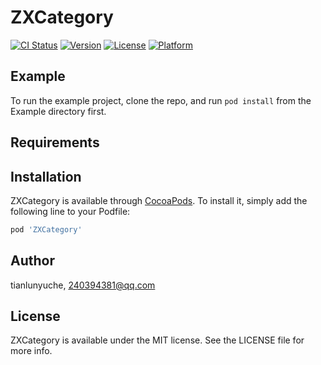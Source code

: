 # ZXCategory

[![CI Status](http://img.shields.io/travis/tianlunyuche/ZXCategory.svg?style=flat)](https://travis-ci.org/tianlunyuche/ZXCategory)
[![Version](https://img.shields.io/cocoapods/v/ZXCategory.svg?style=flat)](http://cocoapods.org/pods/ZXCategory)
[![License](https://img.shields.io/cocoapods/l/ZXCategory.svg?style=flat)](http://cocoapods.org/pods/ZXCategory)
[![Platform](https://img.shields.io/cocoapods/p/ZXCategory.svg?style=flat)](http://cocoapods.org/pods/ZXCategory)

## Example

To run the example project, clone the repo, and run `pod install` from the Example directory first.

## Requirements

## Installation

ZXCategory is available through [CocoaPods](http://cocoapods.org). To install
it, simply add the following line to your Podfile:

```ruby
pod 'ZXCategory'
```

## Author

tianlunyuche, 240394381@qq.com

## License

ZXCategory is available under the MIT license. See the LICENSE file for more info.
